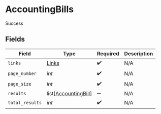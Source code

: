 # AccountingBills

Success


## Fields

| Field                                                         | Type                                                          | Required                                                      | Description                                                   |
| ------------------------------------------------------------- | ------------------------------------------------------------- | ------------------------------------------------------------- | ------------------------------------------------------------- |
| `links`                                                       | [Links](../../models/shared/links.md)                         | :heavy_check_mark:                                            | N/A                                                           |
| `page_number`                                                 | *int*                                                         | :heavy_check_mark:                                            | N/A                                                           |
| `page_size`                                                   | *int*                                                         | :heavy_check_mark:                                            | N/A                                                           |
| `results`                                                     | list[[AccountingBill](../../models/shared/accountingbill.md)] | :heavy_minus_sign:                                            | N/A                                                           |
| `total_results`                                               | *int*                                                         | :heavy_check_mark:                                            | N/A                                                           |